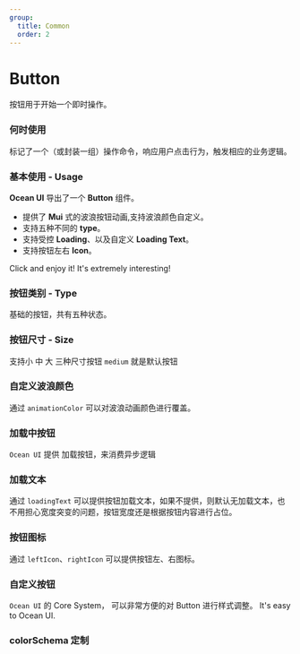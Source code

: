 ```yaml
---
group:
  title: Common
  order: 2
---
```


# Button

按钮用于开始一个即时操作。

### 何时使用

标记了一个（或封装一组）操作命令，响应用户点击行为，触发相应的业务逻辑。

### 基本使用 - Usage

**Ocean UI** 导出了一个 **Button** 组件。

- 提供了 **Mui** 式的波浪按钮动画,支持波浪颜色自定义。
- 支持五种不同的 **type**。
- 支持受控 **Loading**、以及自定义 **Loading Text**。
- 支持按钮左右 **Icon**。

Click and enjoy it! It's extremely interesting!

<code src="./document/Basic.tsx"></code>

### 按钮类别 - Type

基础的按钮，共有五种状态。

<code src="./document/BasicButton.tsx"></code>

### 按钮尺寸 - Size

支持小 中 大 三种尺寸按钮 `medium` 就是默认按钮

<code src="./document/SizeButton.tsx"></code>

### 自定义波浪颜色

通过 `animationColor` 可以对波浪动画颜色进行覆盖。

<code src="./document/Animation.tsx"></code>

### 加载中按钮

`Ocean UI` 提供 加载按钮，来消费异步逻辑

<code src="./document/LoadingButton.tsx"></code>

### 加载文本

通过 `loadingText` 可以提供按钮加载文本，如果不提供，则默认无加载文本，也不用担心宽度突变的问题，按钮宽度还是根据按钮内容进行占位。

<code src="./document/loadingText.tsx"></code>

### 按钮图标

通过 `leftIcon`、`rightIcon` 可以提供按钮左、右图标。

<code src="./document/iconButton.tsx"></code>

### 自定义按钮

`Ocean UI` 的 Core System， 可以非常方便的对 Button 进行样式调整。 It's easy to Ocean UI.

<code src="./document/custom.tsx"></code>

### colorSchema 定制

<code src="./document/theme.tsx"></code>
